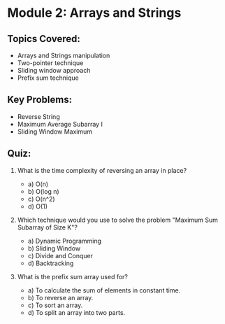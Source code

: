 # Module 2: Arrays and Strings

## Topics Covered:
- Arrays and Strings manipulation
- Two-pointer technique
- Sliding window approach
- Prefix sum technique

## Key Problems:
- Reverse String
- Maximum Average Subarray I
- Sliding Window Maximum

## Quiz:

1. What is the time complexity of reversing an array in place?
   - a) O(n)
   - b) O(log n)
   - c) O(n^2)
   - d) O(1)

2. Which technique would you use to solve the problem "Maximum Sum Subarray of Size K"?
   - a) Dynamic Programming
   - b) Sliding Window
   - c) Divide and Conquer
   - d) Backtracking

3. What is the prefix sum array used for?
   - a) To calculate the sum of elements in constant time.
   - b) To reverse an array.
   - c) To sort an array.
   - d) To split an array into two parts.
